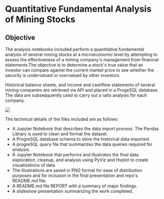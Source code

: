 # Quantitative Fundamental Analysis of Mining Stocks
## Objective
The analysis notebooks included perform a quantitative fundamental analysis of several mining stocks at a microeconomic level by attempting to assess the effectiveness of a mining company's management from financial statements.The objective is to determine a stock's true value that an investor can compare against the current market price to see whether the security is undervalued or overvalued by other investors.

Historical balance sheets, and income and cashflow statements of several mining companies are retrieved via API and placed in a ProgeSQL database. The data are subseqquently used to carry out a ratio analysis for each company.

![](https://cdn2.vectorstock.com/i/1000x1000/37/26/fundamental-analysis-stock-investment-analysis-vector-34553726.jpg)

The technical details of the files included are as follows:

* A Jupyter Notebook that describes the data import process. The Pandas Library is used to clean and format the dataset.
* A ProgreSQL database schema to store the historical data imported.
* A progreSQL query file that summarizes the data queries required for analysis. 
* A Jupyter Notebook that performs and illustrates the final data exploration, cleanup, and analysis using PyViz and Hvplot to create visualizations of data
* The illustrations are saved in PNG format for ease of distribution purposes and for inclusion in the final presentation and repo's README.md file.
* A README.md file REPORT with a summary of major findings.
* A slideshow presentation summarizing the work completed.

